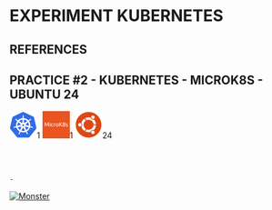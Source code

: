 # EXPERIMENT KUBERNETES

## REFERENCES

## PRACTICE #2 - KUBERNETES - MICROK8S - UBUNTU 24

[![Kubernetes](img/kubernetes.webp "Kubernetes")](https://kubernetes.io)1
[![MicroK8s](img/microk8s.webp "MikroK8s")](https://microk8s.io)1
[![Ubuntu](img/ubuntu.webp "Ubuntu")](https://ubuntu.com)24

```bash
```

&nbsp;

`-`

[![Monster](https://avatars.githubusercontent.com/u/47848582?s=96&v=4 "Boo!")](../README.md)
